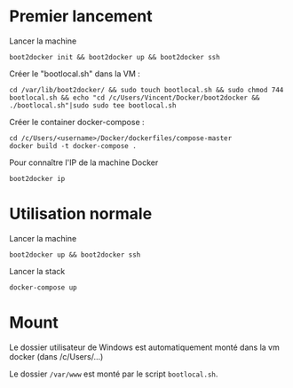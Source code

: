 # Premier lancement

Lancer la machine

	boot2docker init && boot2docker up && boot2docker ssh

Créer le "bootlocal.sh" dans la VM : 

	cd /var/lib/boot2docker/ && sudo touch bootlocal.sh && sudo chmod 744 bootlocal.sh && echo "cd /c/Users/Vincent/Docker/boot2docker && ./bootlocal.sh"|sudo sudo tee bootlocal.sh

Créer le container docker-compose :

	cd /c/Users/<username>/Docker/dockerfiles/compose-master
	docker build -t docker-compose .

Pour connaître l'IP de la machine Docker

	boot2docker ip

# Utilisation normale

Lancer la machine

	boot2docker up && boot2docker ssh

Lancer la stack

	docker-compose up

# Mount

Le dossier utilisateur de Windows est automatiquement monté dans la vm docker (dans /c/Users/...)

Le dossier `/var/www` est monté par le script `bootlocal.sh`.